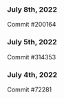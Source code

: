 ### July 8th, 2022

Commit #200164

### July 5th, 2022

Commit #314353


### July 4th, 2022

Commit #72281

